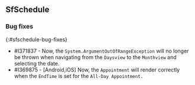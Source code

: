 ## SfSchedule

### Bug fixes
{:#sfschedule-bug-fixes}

* \#I371837 - Now, the `System.ArgumentOutOfRangeException` will no longer be thrown when navigating from the `Daysview` to the `Monthview` and selecting the date.
* \#I369875 - [Android,iOS] Now, the `Appointment` will render correctly when the `EndTime` is set for the `All-Day Appointment.`
